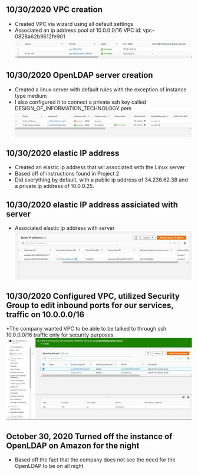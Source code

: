 ## 10/30/2020 VPC creation
* Created VPC via wizard using all default settings
* Associated an ip address pool of 10.0.0.0/16
VPC id: vpc-0828a62b9612fe901
![screenshot of VPC](/project2pictures/VPC_created.jpg)

## 10/30/2020 OpenLDAP server creation
* Created a linux server with default rules with the exception of instance type medium
* I also configured it to connect a private ssh key called DESIGN_OF_INFORMATION_TECHNOLOGY.pem
![screenshot of Linux](/project2pictures/instance_of_linux_server.jpg)

## 10/30/2020 elastic IP address 
* Created an elastic ip address that wil associated with the Linux server
* Based off of instructions found in Project 2
* Did everything by default, with a public ip address of 34.236.62.38 and a private ip address of 10.0.0.25.

## 10/30/2020 elastic IP address assiciated with server
* Associated elastic ip address with server
![screenshot of associated elastic ip address with server](/project2pictures/elastic_ip_to_server.jpg)

## 10/30/2020 Configured VPC, utilized Security Group to edit inbound ports for our services, traffic on 10.0.0.0/16
*The company wanted VPC to be able to
be talked to through ssh 10.0.0.0/16 traffic only for security purposes
![screenshot of allowing ssh through security group on VPC](/project2pictures/allow_ssh_vpc.jpg)

## October 30, 2020 Turned off the instance of OpenLDAP on Amazon for the night
* Based off the fact that the company does not see the need for the OpenLDAP to be on all night